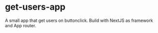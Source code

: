 # get-users-app
A small app that get users on buttonclick.
Build with NextJS as framework and App router.
